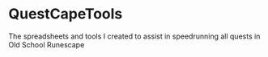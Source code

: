 # QuestCapeTools
The spreadsheets and tools I created to assist in speedrunning all quests in Old School Runescape
